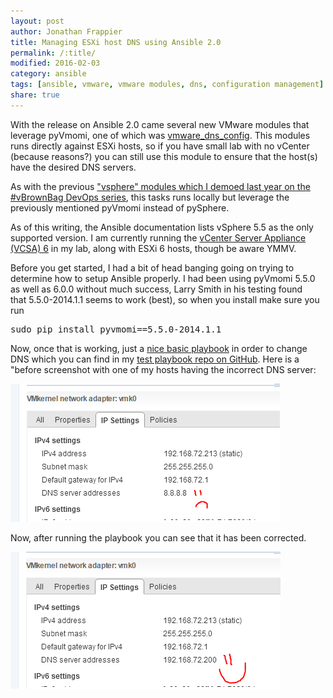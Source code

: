 ```yaml
---
layout: post
author: Jonathan Frappier
title: Managing ESXi host DNS using Ansible 2.0
permalink: /:title/
modified: 2016-02-03
category: ansible
tags: [ansible, vmware, vmware modules, dns, configuration management]
share: true
---
```

With the release on Ansible 2.0 came several new VMware modules that leverage pyVmomi, one of which was <a href="http://docs.ansible.com/ansible/vmware_dns_config_module.html" target="_blank">vmware_dns_config</a>. This modules runs directly against ESXi hosts, so if you have small lab with no vCenter (because reasons?) you can still use this module to ensure that the host(s) have the desired DNS servers. 

As with the previous <a href="http://professionalvmware.com/vbrownbag-devops-series/" target="_blank">"vsphere" modules which I demoed last year on the #vBrownBag DevOps series</a>, this tasks runs locally but leverage the previously mentioned pyVmomi instead of pySphere.

As of this writing, the Ansible documentation lists vSphere 5.5 as the only supported version. I am currently running the <a href="http://www.virtxpert.com/vmware-vcenter-server-appliance-vcsa-installation-resources/" target="_blank">vCenter Server Appliance (VCSA) 6</a> in my lab, along with ESXi 6 hosts, though be aware YMMV.

Before you get started, I had a bit of head banging going on trying to determine how to setup Ansible properly. I had been using pyVmomi 5.5.0 as well as 6.0.0 without much success, Larry Smith in his testing found that 5.5.0-2014.1.1 seems to work (best), so when you install make sure you run
<pre>sudo pip install pyvmomi==5.5.0-2014.1.1</pre>
Now, once that is working, just a <a href="https://github.com/jfrappier/ansible-test-playbooks/blob/master/vmware_esxi_dns.yml" target="_blank">nice basic playbook</a> in order to change DNS which you can find in my <a href="https://github.com/jfrappier/ansible-test-playbooks" target="_blank">test playbook repo on GitHub</a>. Here is a "before screenshot with one of my hosts having the incorrect DNS server:

<img src="/images/fulls/bad-dns.png" class="fit image">

Now, after running the playbook you can see that it has been corrected.

<img src="/images/fulls/good-dns.png" class="fit image">